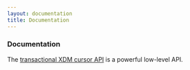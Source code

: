 ```yaml
---
layout: documentation
title: Documentation
---
```


### Documentation

The [transactional XDM cursor API](/transactional-cursor-api.html) is a powerful low-level API. 
